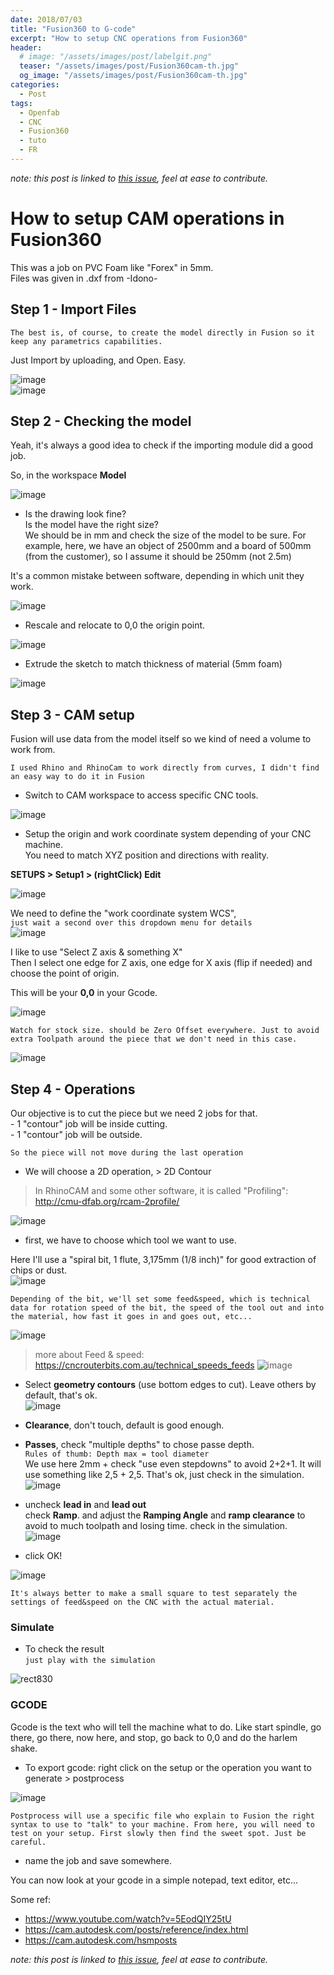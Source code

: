 ```yaml
---
date: 2018/07/03
title: "Fusion360 to G-code"
excerpt: "How to setup CNC operations from Fusion360"
header:
  # image: "/assets/images/post/labelgit.png"
  teaser: "/assets/images/post/Fusion360cam-th.jpg"
  og_image: "/assets/images/post/Fusion360cam-th.jpg"
categories:
  - Post
tags:
  - Openfab
  - CNC
  - Fusion360
  - tuto
  - FR
---
```


*note: this post is linked to [this issue](https://github.com/nicolasdb/nicolasdb.github.io/issues/14), feel at ease to contribute.*

# How to setup CAM operations in Fusion360

This was a job on PVC Foam like "Forex" in 5mm.  
Files was given in .dxf from -Idono-  

## Step 1 - Import Files

`The best is, of course, to create the model directly in Fusion so it keep any parametrics capabilities.`

Just Import by uploading, and Open. Easy.

![image](https://user-images.githubusercontent.com/12049360/33313549-4be9a8f2-d42b-11e7-97fe-872bad8d58c3.png)  
![image](https://user-images.githubusercontent.com/12049360/33313822-0efbc9d8-d42c-11e7-974f-e6e202121f62.png)  

## Step 2 - Checking the model
Yeah, it's always a good idea to check if the importing module did a good job.  

So, in the workspace **Model**  

![image](https://user-images.githubusercontent.com/12049360/33313854-29edd236-d42c-11e7-9fb9-2b6e89cf8147.png)

- Is the drawing look fine?   
Is the model have the right size?  
We should be in mm and check the size of the model to be sure.
For example, here, we have an object of 2500mm and a board of 500mm (from the customer), so I assume it should be 250mm (not 2.5m)  

It's a common mistake between software, depending in which unit they work.  

![image](https://user-images.githubusercontent.com/12049360/33313987-92773626-d42c-11e7-8702-79c55217a9fb.png)

- Rescale and relocate to 0,0 the origin point.

![image](https://user-images.githubusercontent.com/12049360/33314236-523f8864-d42d-11e7-979d-8d23555d1eed.png)

- Extrude the sketch to match thickness of material (5mm foam)

![image](https://user-images.githubusercontent.com/12049360/33314345-a22a9bde-d42d-11e7-8f6e-5e9f62cead1c.png)

## Step 3 - CAM setup

Fusion will use data from the model itself so we kind of need a volume to work from.

`I used Rhino and RhinoCam to work directly from curves, I didn't find an easy way to do it in Fusion`  

- Switch to CAM workspace to access specific CNC tools.  

![image](https://user-images.githubusercontent.com/12049360/33314442-efae7f60-d42d-11e7-916e-6636b9c58787.png)

- Setup the origin and work coordinate system depending of your CNC machine.  
You need to match XYZ position and directions with reality.

**SETUPS > Setup1 > (rightClick) Edit**  

![image](https://user-images.githubusercontent.com/12049360/42199108-d83fd4b4-7e8c-11e8-8e35-274bd5e1ad11.png)

We need to define the "work coordinate system WCS",  
`just wait a second over this dropdown menu for details`   
![image](https://user-images.githubusercontent.com/12049360/33316378-0b1d9bcc-d434-11e7-8bfe-d87ea447f9a4.png)

I like to use "Select Z axis & something X"  
Then I select one edge for Z axis, one edge for X axis (flip if needed) and choose the point of origin.  

This will be your **0,0** in your Gcode.

![image](https://user-images.githubusercontent.com/12049360/42199305-1012297c-7e8e-11e8-9d05-79962a133407.png)

`Watch for stock size. should be Zero Offset everywhere. Just to avoid extra Toolpath around the piece that we don't need in this case.`

![image](https://user-images.githubusercontent.com/12049360/42199456-dab446ec-7e8e-11e8-9835-b3cbb3b42fd6.png)

## Step 4 - Operations

Our objective is to cut the piece but we need 2 jobs for that.   
  \- 1 "contour" job will be inside cutting.  
  \- 1 "contour" job will be outside.  

`So the piece will not move during the last operation`

- We will choose a 2D operation, > 2D Contour
> In RhinoCAM and some other software, it is called "Profiling": http://cmu-dfab.org/rcam-2profile/

![image](https://user-images.githubusercontent.com/12049360/42199651-ea9b1404-7e8f-11e8-9223-7f952c50d0cb.png)


- first, we have to choose which tool we want to use.

Here I'll use a "spiral bit, 1 flute, 3,175mm (1/8 inch)" for good extraction of chips or dust.   
![image](https://user-images.githubusercontent.com/12049360/33315322-aa782d8a-d430-11e7-9f05-054166cd4075.png)

`Depending of the bit, we'll set some feed&speed, which is technical data for rotation speed of the bit, the speed of the tool out and into the material, how fast it goes in and goes out, etc...`

![image](https://user-images.githubusercontent.com/12049360/33316111-14439f36-d433-11e7-8b15-3fe642eae1c6.png)

>more about Feed & speed:
https://cncrouterbits.com.au/technical_speeds_feeds
![image](https://user-images.githubusercontent.com/12049360/33315455-117f8b22-d431-11e7-963b-6b376b314952.png)

- Select **geometry contours** (use bottom edges to cut).
Leave others by default, that's ok.  
![image](https://user-images.githubusercontent.com/12049360/42199993-a80ebb5c-7e91-11e8-9d39-dc4d115f0bd2.png)  

- **Clearance**, don't touch, default is good enough.  

- **Passes**,
check "multiple depths" to chose passe depth.   
`Rules of thumb: Depth max = tool diameter`  
We use here 2mm + check "use even stepdowns" to avoid 2+2+1. It will use something like 2,5 + 2,5. That's ok, just check in the simulation.  
![image](https://user-images.githubusercontent.com/12049360/42200098-1ae3f520-7e92-11e8-97a9-559fd2ba836f.png)

- uncheck **lead in** and **lead out**  
check **Ramp**. and adjust the **Ramping Angle** and **ramp clearance** to avoid to much toolpath and losing time. check in the simulation.  
![image](https://user-images.githubusercontent.com/12049360/42200243-9706cd44-7e92-11e8-8003-f4497ce3ba70.png)

- click OK!

![image](https://user-images.githubusercontent.com/12049360/42200475-b65a1876-7e93-11e8-8a1f-99f250aabf88.png)

`It's always better to make a small square to test separately the settings of feed&speed on the CNC with the actual material.`

### Simulate
- To check the result   
`just play with the simulation`

![rect830](https://user-images.githubusercontent.com/12049360/42205195-0dcb1384-7ea4-11e8-8b10-5724a5cb6e94.png)

###  GCODE

Gcode is the text who will tell the machine what to do. Like start spindle, go there, go there, now here, and stop, go back to 0,0 and do the harlem shake.  

- To export gcode: right click on the setup or the operation you want to generate > postprocess

![image](https://user-images.githubusercontent.com/12049360/42206024-52538c3c-7ea6-11e8-914d-267b6c22a178.png)

`Postprocess will use a specific file who explain to Fusion the right syntax to use to "talk" to your machine. From here, you will need to test on your setup. First slowly then find the sweet spot. Just be careful.`

- name the job and save somewhere.

You can now look at your gcode in a simple notepad, text editor, etc...

Some ref:  
- https://www.youtube.com/watch?v=5EodQIY25tU
- https://cam.autodesk.com/posts/reference/index.html
- https://cam.autodesk.com/hsmposts



*note: this post is linked to [this issue](https://github.com/nicolasdb/nicolasdb.github.io/issues/14), feel at ease to contribute.*
